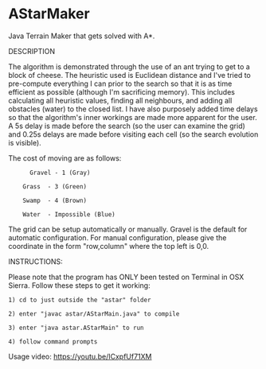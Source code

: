 # AStarMaker
Java Terrain Maker that gets solved with A*.

DESCRIPTION

The algorithm is demonstrated through the use of an ant trying to get to a block of cheese. The heuristic used is Euclidean distance and I've tried to pre-compute everything I can prior to the search so that it is as time efficient as possible (although I'm sacrificing memory). This includes calculating all heuristic values, finding all neighbours, and adding all obstacles (water) to the closed list. I have also purposely added time delays so that the algorithm's inner workings are made more apparent for the user. A 5s delay is made before the search (so the user can examine the grid) and 0.25s delays are made before visiting each cell (so the search evolution is visible).

The cost of moving are as follows:

	      Gravel - 1 (Gray)
        
        Grass  - 3 (Green)
        
        Swamp  - 4 (Brown)
        
        Water  - Impossible (Blue)
        

The grid can be setup automatically or manually. Gravel is the default for automatic configuration. For manual configuration, please give the coordinate in the form "row,column" where the top left is 0,0.



INSTRUCTIONS:

Please note that the program has ONLY been tested on Terminal in OSX Sierra. Follow these steps to get it working:

	1) cd to just outside the "astar" folder
  
	2) enter "javac astar/AStarMain.java" to compile
  
	3) enter "java astar.AStarMain" to run
  
	4) follow command prompts

Usage video: https://youtu.be/ICxpfUf71XM
